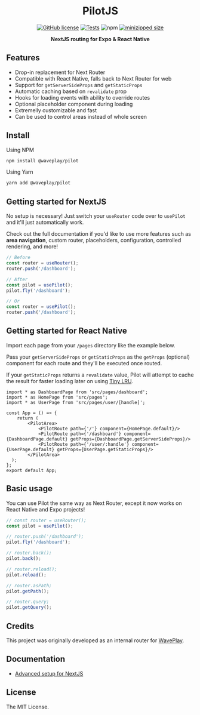 <h1 align="center">PilotJS</h1>

<div align="center">

[![GitHub license](https://img.shields.io/github/license/Wave-Play/pilot?style=flat)](https://github.com/Wave-Play/pilot/blob/master/LICENSE) [![Tests](https://github.com/Wave-Play/pilot/workflows/CI/badge.svg)](https://github.com/Wave-Play/pilot/actions) ![npm](https://img.shields.io/npm/v/@waveplay/pilot) [![minizipped size](https://badgen.net/bundlephobia/minzip/@waveplay/pilot)](https://bundlephobia.com/result?p=@waveplay/pilot)

**NextJS routing for Expo & React Native**

</div>

## Features

- Drop-in replacement for Next Router
- Compatible with React Native, falls back to Next Router for web
- Support for `getServerSideProps` and `getStaticProps`
- Automatic caching based on `revalidate` prop
- Hooks for loading events with ability to override routes
- Optional placeholder component during loading
- Extremelly customizable and fast
- Can be used to control areas instead of whole screen

## Install

Using NPM

```bash
npm install @waveplay/pilot
```

Using Yarn

```bash
yarn add @waveplay/pilot
```

## Getting started for NextJS

No setup is necessary! Just switch your `useRouter` code over to `usePilot` and it'll just automatically work.

Check out the full documentation if you'd like to use more features such as **area navigation**, custom router, placeholders, configuration, controlled rendering, and more!


```ts
// Before
const router = useRouter();
router.push('/dashboard');

// After
const pilot = usePilot();
pilot.fly('/dashboard');

// Or
const router = usePilot();
router.push('/dashboard');
```

## Getting started for React Native

Import each page from your `/pages` directory like the example below.

Pass your `getServerSideProps` or `getStaticProps` as the `getProps` (optional) component for each route and they'll be executed once routed.

If your `getStaticProps` returns a `revalidate` value, Pilot will attempt to cache the result for faster loading later on using [Tiny LRU](https://github.com/avoidwork/tiny-lru).

```tsx
import * as DashboardPage from 'src/pages/dashboard';
import * as HomePage from 'src/pages';
import * as UserPage from 'src/pages/user/[handle]';

const App = () => {
	return (
		<PilotArea>
			<PilotRoute path={'/'} component={HomePage.default}/>
			<PilotRoute path={'/dashboard'} component={DashboardPage.default} getProps={DashboardPage.getServerSideProps}/>
			<PilotRoute path={'/user/:handle'} component={UserPage.default} getProps={UserPage.getStaticProps}/>
		</PilotArea>
  );
};
export default App;
```

## Basic usage

You can use Pilot the same way as Next Router, except it now works on React Native and Expo projects!

```ts
// const router = useRouter();
const pilot = usePilot();

// router.push('/dashboard');
pilot.fly('/dashboard');

// router.back();
pilot.back();

// router.reload();
pilot.reload();

// router.asPath;
pilot.getPath();

// router.query;
pilot.getQuery();
```

## Credits

This project was originally developed as an internal router for [WavePlay](https://waveplay.com).

## Documentation

- [Advanced setup for NextJS](https://github.com/Wave-Play/pilot/blob/master/docs/advanced-nextjs.md)

## License

The MIT License.
